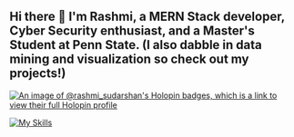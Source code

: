 ## Hi there 👋 I'm Rashmi, a MERN Stack developer, Cyber Security enthusiast, and a Master's Student at Penn State. (I also dabble in data mining and visualization so check out my projects!)

<!--
**rashmisudarshan/rashmisudarshan** is a ✨ _special_ ✨ repository because its `README.md` (this file) appears on your GitHub profile.

Here are some ideas to get you started:

- 🔭 I’m currently working on ...
- 🌱 I’m currently learning ...
- 👯 I’m looking to collaborate on ...
- 🤔 I’m looking for help with ...
- 💬 Ask me about ...
- 📫 How to reach me: ...
- 😄 Pronouns: ...
- ⚡ Fun fact: ...
-->
[![An image of @rashmi_sudarshan's Holopin badges, which is a link to view their full Holopin profile](https://holopin.me/rashmi_sudarshan)](https://holopin.io/@rashmi_sudarshan)


[![My Skills](https://skillicons.dev/icons?i=js,html,css,aws,bootstrap,cpp,django,docker,eclipse,express,figma,firebase,jest,mongodb,mysql,nodejs,postgres,py,react,tailwind,ubuntu)](https://skillicons.dev)
